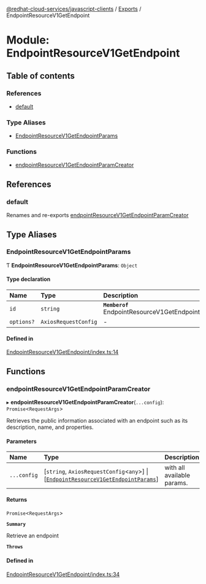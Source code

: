 [@redhat-cloud-services/javascript-clients](../README.md) / [Exports](../modules.md) / EndpointResourceV1GetEndpoint

# Module: EndpointResourceV1GetEndpoint

## Table of contents

### References

- [default](EndpointResourceV1GetEndpoint.md#default)

### Type Aliases

- [EndpointResourceV1GetEndpointParams](EndpointResourceV1GetEndpoint.md#endpointresourcev1getendpointparams)

### Functions

- [endpointResourceV1GetEndpointParamCreator](EndpointResourceV1GetEndpoint.md#endpointresourcev1getendpointparamcreator)

## References

### default

Renames and re-exports [endpointResourceV1GetEndpointParamCreator](EndpointResourceV1GetEndpoint.md#endpointresourcev1getendpointparamcreator)

## Type Aliases

### EndpointResourceV1GetEndpointParams

Ƭ **EndpointResourceV1GetEndpointParams**: `Object`

#### Type declaration

| Name | Type | Description |
| :------ | :------ | :------ |
| `id` | `string` | **`Memberof`** EndpointResourceV1GetEndpointApi |
| `options?` | `AxiosRequestConfig` | - |

#### Defined in

[EndpointResourceV1GetEndpoint/index.ts:14](https://github.com/RedHatInsights/javascript-clients/blob/main/packages/integrations/EndpointResourceV1GetEndpoint/index.ts#L14)

## Functions

### endpointResourceV1GetEndpointParamCreator

▸ **endpointResourceV1GetEndpointParamCreator**(`...config`): `Promise`\<`RequestArgs`\>

Retrieves the public information associated with an endpoint such as its description, name, and properties.

#### Parameters

| Name | Type | Description |
| :------ | :------ | :------ |
| `...config` | [`string`, `AxiosRequestConfig`\<`any`\>] \| [[`EndpointResourceV1GetEndpointParams`](EndpointResourceV1GetEndpoint.md#endpointresourcev1getendpointparams)] | with all available params. |

#### Returns

`Promise`\<`RequestArgs`\>

**`Summary`**

Retrieve an endpoint

**`Throws`**

#### Defined in

[EndpointResourceV1GetEndpoint/index.ts:34](https://github.com/RedHatInsights/javascript-clients/blob/main/packages/integrations/EndpointResourceV1GetEndpoint/index.ts#L34)
